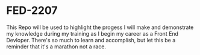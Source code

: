 # FED-2207
This Repo will be used to highlight the progess I will make and demonstrate my knowledge during my training as I begin my career as a Front End Devloper. There's so much to learn and accomplish, but let this be a reminder that it's a marathon not a race.
